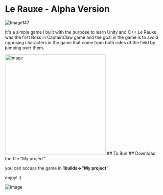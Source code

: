 # Le Rauxe - Alpha Version
![Image147](https://user-images.githubusercontent.com/62257681/191869475-d0f7a817-409b-452e-afe3-f74f57b34c28.gif)

It's a simple game I built with the purpose to learn Unity and C++
Le Rauxe was the first Boss in CaptainClaw game and the goal in the game is to avoid opposing characters in the game that come from both sides of the field by jumping over them.

<img width="328" alt="image" src="https://user-images.githubusercontent.com/62257681/191870605-e2004a29-d65c-4059-be28-a0715108cdb8.png">
## To Run ##
Download the file "My project"

you can access the game in **1builds->"My project"**

enjoy! :)

![image](https://user-images.githubusercontent.com/62257681/191872005-ece98297-7889-4676-8bcb-4d1b463d3c50.png)
